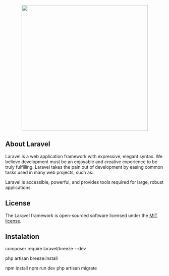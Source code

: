 <p align="center">
    <a href="https://laravel.com" target="_blank">
    <img src="https://raw.githubusercontent.com/laravel/art/master/logo-lockup/5%20SVG/2%20CMYK/1%20Full%20Color/laravel-logolockup-cmyk-red.svg" width="400">
    </a>
</p>

## About Laravel

Laravel is a web application framework with expressive, elegant syntax. We believe development must be an enjoyable and creative experience to be truly fulfilling. Laravel takes the pain out of development by easing common tasks used in many web projects, such as:

Laravel is accessible, powerful, and provides tools required for large, robust applications.

## License

The Laravel framework is open-sourced software licensed under the [MIT license](https://opensource.org/licenses/MIT).

## Instalation

composer require laravel/breeze --dev

php artisan breeze:install
 
npm install
npm run dev
php artisan migrate

